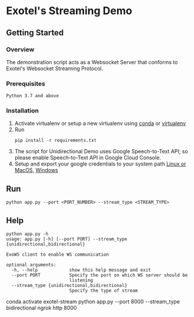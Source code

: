 # Exotel's Streaming Demo

## Getting Started

### Overview

The demonstration script acts as a Websocket Server that conforms to Exotel's Websocket Streaming Protocol.

### Prerequisites

```
Python 3.7 and above
```

### Installation

1. Activate virtualenv or setup a new virtualenv using [conda](https://docs.conda.io/projects/conda/en/latest/user-guide/install/index.html) or [virtualenv](https://virtualenv.pypa.io/en/latest/installation.html)
2. Run
   ```
   pip install -r requirements.txt
   ```
3. The script for Unidirectional Demo uses Google Speech-to-Text API; so please enable Speech-to-Text API in Google Cloud Console.
4. Setup and export your google credentials to your system path [Linux or MacOS](https://cloud.google.com/speech-to-text/docs/libraries#linux-or-macos), [Windows](https://cloud.google.com/speech-to-text/docs/libraries#windows)

## Run

```
python app.py --port <PORT_NUMBER> --stream_type <STREAM_TYPE>
```

## Help

```
python app.py -h
usage: app.py [-h] [--port PORT] --stream_type {unidirectional,bidirectional}

ExoWS client to enable WS communication

optional arguments:
  -h, --help            show this help message and exit
  --port PORT           Specify the port on which WS server should be
                        listening
  --stream_type {unidirectional,bidirectional}
                        Specify the type of stream
```

conda activate exotel-stream
python app.py --port 8000 --stream_type bidirectional
ngrok http 8000
